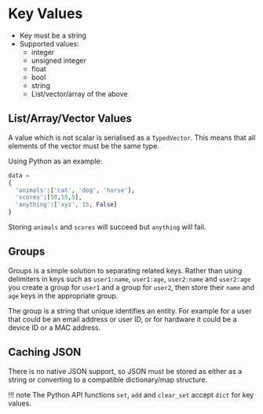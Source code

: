 # Key Values

- Key must be a string
- Supported values:    
    - integer
    - unsigned integer
    - float
    - bool
    - string
    - List/vector/array of the above


## List/Array/Vector Values
A value which is not scalar is serialised as a `TypedVector`. This means that all elements of the vector must be the same type. 

Using Python as an example:

```py title='Lists'
data =
{
  'animals':['cat', 'dog', 'horse'],
  'scores':[50,55,5],
  'anything':['xyz', 15, False]
}
```

Storing `animals` and `scores` will succeed but `anything` will fail.


## Groups
Groups is a simple solution to separating related keys. Rather than using delimiters in keys such as `user1:name`, `user1:age`, `user2:name` and `user2:age` you create a group for `user1` and a group for `user2`, then store their `name` and `age` keys in the appropriate group.

The group is a string that unique identifies an entity. For example for a user that could be an email address or user ID, or for hardware it could be a device ID or a MAC address.


## Caching JSON
There is no native JSON support, so JSON must be stored as either as a string or converting to a compatible dictionary/map structure.

!!! note
    The Python API functions `set`, `add` and `clear_set` accept `dict` for key values.